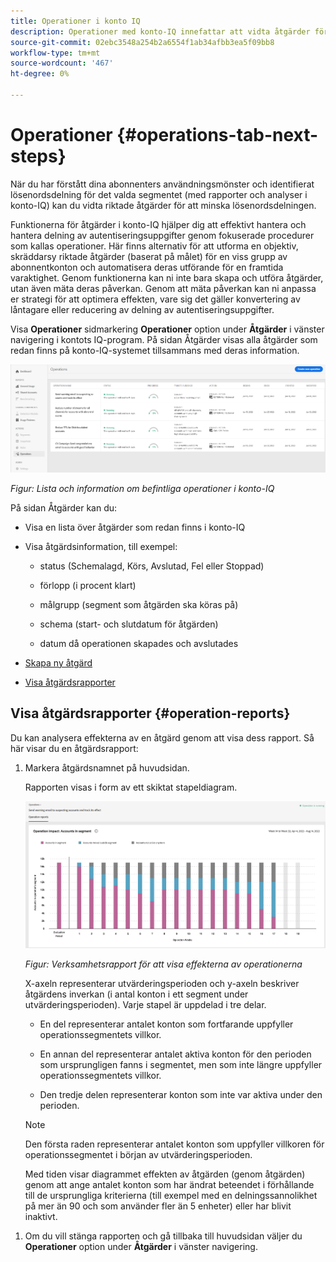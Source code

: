 ```yaml
---
title: Operationer i konto IQ
description: Operationer med konto-IQ innefattar att vidta åtgärder för att utföra automatisering och gruppåtgärder på prenumerantkonton och spåra deras effekter.
source-git-commit: 02ebc3548a254b2a6554f1ab34afbb3ea5f09bb8
workflow-type: tm+mt
source-wordcount: '467'
ht-degree: 0%

---
```


# Operationer {#operations-tab-next-steps}

När du har förstått dina abonnenters användningsmönster och identifierat lösenordsdelning för det valda segmentet (med rapporter och analyser i konto-IQ) kan du vidta riktade åtgärder för att minska lösenordsdelningen.

Funktionerna för åtgärder i konto-IQ hjälper dig att effektivt hantera och hantera delning av autentiseringsuppgifter genom fokuserade procedurer som kallas operationer. Här finns alternativ för att utforma en objektiv, skräddarsy riktade åtgärder (baserat på målet) för en viss grupp av abonnentkonton och automatisera deras utförande för en framtida varaktighet. Genom funktionerna kan ni inte bara skapa och utföra åtgärder, utan även mäta deras påverkan. Genom att mäta påverkan kan ni anpassa er strategi för att optimera effekten, vare sig det gäller konvertering av låntagare eller reducering av delning av autentiseringsuppgifter.

Visa **Operationer** sidmarkering **Operationer** option under **Åtgärder** i vänster navigering i kontots IQ-program. På sidan Åtgärder visas alla åtgärder som redan finns på konto-IQ-systemet tillsammans med deras information.

![](assets/operations-page.png)

*Figur: Lista och information om befintliga operationer i konto-IQ*

På sidan Åtgärder kan du:

* Visa en lista över åtgärder som redan finns i konto-IQ

* Visa åtgärdsinformation, till exempel:

   * status (Schemalagd, Körs, Avslutad, Fel eller Stoppad)

   * förlopp (i procent klart)

   * målgrupp (segment som åtgärden ska köras på)

   * schema (start- och slutdatum för åtgärden)

   * datum då operationen skapades och avslutades

* [Skapa ny åtgärd](/help/AccountIQ/operation-affecting-user-segment.md)

* [Visa åtgärdsrapporter](#operation-reports)

<!--* Search from the list of operations using Search field

* Stop an operation.

* Create a duplicate operation.

* [Configure columns of Operations details page](#configure-columns)-->

## Visa åtgärdsrapporter {#operation-reports}

Du kan analysera effekterna av en åtgärd genom att visa dess rapport. Så här visar du en åtgärdsrapport:

1. Markera åtgärdsnamnet på huvudsidan.

   Rapporten visas i form av ett skiktat stapeldiagram.

   ![](assets/operation-impact-report.png)

   *Figur: Verksamhetsrapport för att visa effekterna av operationerna*

   X-axeln representerar utvärderingsperioden och y-axeln beskriver åtgärdens inverkan (i antal konton i ett segment under utvärderingsperioden). Varje stapel är uppdelad i tre delar.

   * En del representerar antalet konton som fortfarande uppfyller operationssegmentets villkor.

   * En annan del representerar antalet aktiva konton för den perioden som ursprungligen fanns i segmentet, men som inte längre uppfyller operationssegmentets villkor.

   * Den tredje delen representerar konton som inte var aktiva under den perioden.

   >[!NOTE]
   >
   >Den första raden representerar antalet konton som uppfyller villkoren för operationssegmentet i början av utvärderingsperioden.

   Med tiden visar diagrammet effekten av åtgärden (genom åtgärden) genom att ange antalet konton som har ändrat beteendet i förhållande till de ursprungliga kriterierna (till exempel med en delningssannolikhet på mer än 90 och som använder fler än 5 enheter) eller har blivit inaktivt.

<!--For example, in the above image the variable on the y-axis is number of accounts. Looking at the graph you can compare the number of accounts that are in the operations' segment versus the number of accounts that are outside the operations segment at a particular time (such as week 2nd of the operations evaluation period). Therefore, you can analyze how over the evaluation period do number of accounts vary within the operation segment and outside the segment.

So, if your operation was to send out warning emails to suspecting accounts, and accounts in operations segment were those with sharing probability more than 90 and using more than 5 devices to stream content, then in the beginning of the evaluation period accounts in segment are more than 17 thousand. This number changes over the evaluation period as shown in the graph, thereby indicating the impact of operation. Based on the evaluation, you can take remedial measures on suspecting accounts, or continue with the operation, or adjust your strategy for better outcomes to curb credential sharing.-->

1. Om du vill stänga rapporten och gå tillbaka till huvudsidan väljer du **Operationer** option under **Åtgärder** i vänster navigering.

<!--

![](assets/operations-details.png)

*Figure: Operation details*
## Configure columns {#configure-columns}

You can select the icon to **Configure columns** on the top of the operations table.

![](assets/config-columns.png)

*Figure: Configure columns of Operations details page*-->